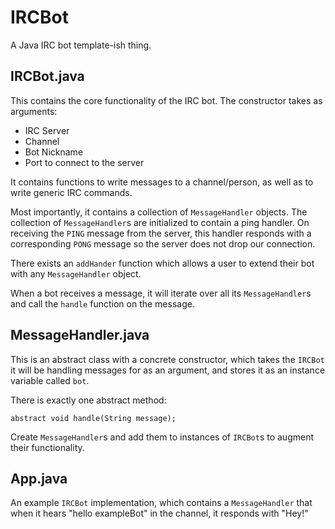 IRCBot
=====

A Java IRC bot template-ish thing.

IRCBot.java
-----------

This contains the core functionality of the IRC bot.
The constructor takes as arguments:
  * IRC Server
  * Channel
  * Bot Nickname
  * Port to connect to the server

It contains functions to write messages to a channel/person, as
well as to write generic IRC commands.

Most importantly, it contains a collection of `MessageHandler` objects.
The collection of `MessageHandler`s are initialized to contain a ping
handler.  On receiving the `PING` message from the server, this handler
responds with a corresponding `PONG` message so the server does not drop
our connection.

There exists an `addHander` function which allows a user to extend their
bot with any `MessageHandler` object.

When a bot receives a message, it will iterate over all its `MessageHandler`s
and call the `handle` function on the message.

MessageHandler.java
-------------------

This is an abstract class with a concrete constructor, which
takes the `IRCBot` it will be handling messages for as an argument, and
stores it as an instance variable called `bot`.

There is exactly one abstract method:

```
abstract void handle(String message);
```

Create `MessageHandler`s and add them to instances of `IRCBot`s to augment
their functionality.

App.java
--------

An example `IRCBot` implementation, which contains a `MessageHandler`
that when it hears "hello exampleBot" in the channel, it responds with "Hey!"
